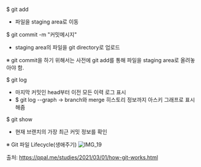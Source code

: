 $ git add 
- 파일을 staging area로 이동

$ git commit -m "커밋메시지"
- staging area의 파일을 git directory로 업로드

※ git commit을 하기 위해서는 사전에 git add를 통해 파일을 staging area로 올려놓아야 함.

$ git log
- 마지막 커밋인 head부터 이전 모든 이력 로그 표시
- $ git log --graph	-> branch와 merge 히스토리 정보까지 아스키 그래프로 표시해줌

$ git show
- 현재 브랜치의 가장 최근 커밋 정보를 확인

※ Git 파일 Lifecycle(생애주기)
![IMG_19](https://user-images.githubusercontent.com/112995589/204510455-b70d719d-b030-4cb9-a13d-0e88e82e1cf5.png)

출처: https://ppal.me/studies/2021/03/01/how-git-works.html
